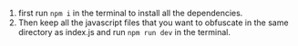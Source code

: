 1. first run `npm i` in the terminal to install all the dependencies.
2. Then keep all the javascript files that you want to obfuscate in the same directory as index.js and run `npm run dev` in the terminal.
